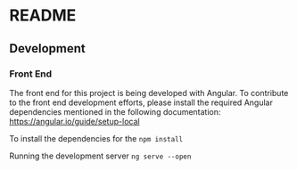 # README

## Development

### Front End
The front end for this project is being developed with Angular. To contribute to the front end development efforts, please install the required Angular dependencies mentioned in the following documentation: https://angular.io/guide/setup-local

To install the dependencies for the 
`npm install`

Running the development server
`ng serve --open`